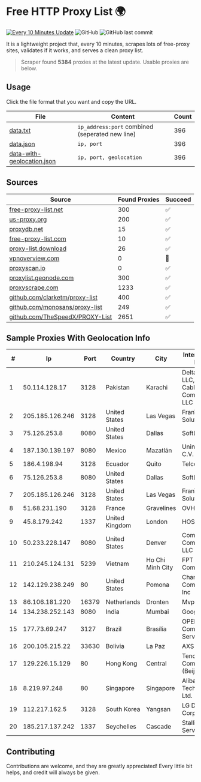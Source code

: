 
# Free HTTP Proxy List 🌍

[![Every 10 Minutes Update](https://github.com/mertguvencli/http-proxy-list/actions/workflows/main.yml/badge.svg?branch=main)](https://github.com/mertguvencli/http-proxy-list/actions/workflows/main.yml)
![GitHub](https://img.shields.io/github/license/mertguvencli/http-proxy-list)
![GitHub last commit](https://img.shields.io/github/last-commit/mertguvencli/http-proxy-list)

It is a lightweight project that, every 10 minutes, scrapes lots of free-proxy sites, validates if it works, and serves a clean proxy list.


> Scraper found **5384** proxies at the latest update. Usable proxies are below.

## Usage

Click the file format that you want and copy the URL.


|File|Content|Count|
|----|-------|-----|
|[data.txt](https://raw.githubusercontent.com/mertguvencli/http-proxy-list/main/proxy-list/data.txt)|`ip_address:port` combined (seperated new line)|396|
|[data.json](https://raw.githubusercontent.com/mertguvencli/http-proxy-list/main/proxy-list/data.json)|`ip, port`|396|
|[data-with-geolocation.json](https://raw.githubusercontent.com/mertguvencli/http-proxy-list/main/proxy-list/data-with-geolocation.json)|`ip, port, geolocation`|396|

## Sources

|Source|Found Proxies|Succeed|
|------|-------------|-------|
|[free-proxy-list.net](https://free-proxy-list.net)|300|✅|
|[us-proxy.org](https://www.us-proxy.org)|200|✅|
|[proxydb.net](http://proxydb.net)|15|✅|
|[free-proxy-list.com](https://free-proxy-list.com/?page=&port=&type%5B%5D=http&type%5B%5D=https&up_time=0&search=Search)|10|✅|
|[proxy-list.download](https://www.proxy-list.download/HTTP)|26|✅|
|[vpnoverview.com](https://vpnoverview.com/privacy/anonymous-browsing/free-proxy-servers)|0|🚫|
|[proxyscan.io](https://www.proxyscan.io)|0|✅|
|[proxylist.geonode.com](https://proxylist.geonode.com/api/proxy-list?limit=300&page=1&sort_by=lastChecked&sort_type=desc&protocols=http,https)|300|✅|
|[proxyscrape.com](https://api.proxyscrape.com/v2/?request=displayproxies&protocol=http&timeout=10000&country=all&ssl=all&anonymity=all)|1233|✅|
|[github.com/clarketm/proxy-list](https://raw.githubusercontent.com/clarketm/proxy-list/master/proxy-list-raw.txt)|400|✅|
|[github.com/monosans/proxy-list](https://raw.githubusercontent.com/monosans/proxy-list/main/proxies/http.txt)|249|✅|
|[github.com/TheSpeedX/PROXY-List](https://raw.githubusercontent.com/TheSpeedX/PROXY-List/master/http.txt)|2651|✅|


## Sample Proxies With Geolocation Info

|#|Ip|Port|Country|City|Internet Service Provider|
|-|--|----|-------|----|-------------------------|
|1|50.114.128.17|3128|Pakistan|Karachi|Delta Centric LLC, Comcast Cable Communications, LLC|
|2|205.185.126.246|3128|United States|Las Vegas|FranTech Solutions|
|3|75.126.253.8|8080|United States|Dallas|SoftLayer|
|4|187.130.139.197|8080|Mexico|Mazatlán|Uninet S.A. de C.V.|
|5|186.4.198.94|3128|Ecuador|Quito|Telconet S.A|
|6|75.126.253.8|8080|United States|Dallas|SoftLayer|
|7|205.185.126.246|3128|United States|Las Vegas|FranTech Solutions|
|8|51.68.231.190|3128|France|Gravelines|OVH SAS|
|9|45.8.179.242|1337|United Kingdom|London|HOSTLAND|
|10|50.233.228.147|8080|United States|Denver|Comcast Cable Communications, LLC|
|11|210.245.124.131|5239|Vietnam|Ho Chi Minh City|FPT Telecom Company|
|12|142.129.238.249|80|United States|Pomona|Charter Communications Inc|
|13|86.106.181.220|16379|Netherlands|Dronten|Mvps LTD|
|14|134.238.252.143|8080|India|Mumbai|Google LLC|
|15|177.73.69.247|3127|Brazil|Brasília|OPENTEL Comércio e Serviços Ltda|
|16|200.105.215.22|33630|Bolivia|La Paz|AXS Bolivia S. A.|
|17|129.226.15.129|80|Hong Kong|Central|Tencent Cloud Computing (Beijing) Co|
|18|8.219.97.248|80|Singapore|Singapore|Alibaba (US) Technology Co., Ltd.|
|19|112.217.162.5|3128|South Korea|Yangsan|LG DACOM Corporation|
|20|185.217.137.242|1337|Seychelles|Cascade|Stallion Network Services Limited|



## Contributing

Contributions are welcome, and they are greatly appreciated! Every
little bit helps, and credit will always be given.

